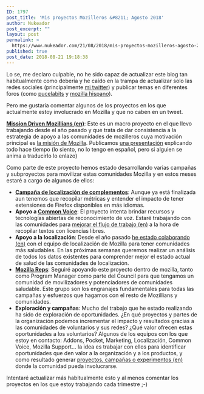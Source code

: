 ```yaml
---
ID: 1797
post_title: 'Mis proyectos Mozilleros &#8211; Agosto 2018'
author: Nukeador
post_excerpt: ""
layout: post
permalink: >
  https://www.nukeador.com/21/08/2018/mis-proyectos-mozilleros-agosto-2018/
published: true
post_date: 2018-08-21 19:18:38
---
```

<!-- wp:paragraph -->
<p>Lo se, me declaro culpable, no he sido capaz de actualizar este blog tan habitualmente como debería y he caído en la trampa de actualizar solo las redes sociales (principalmente <a href="https://twitter.com/nukeador" data-external="true">mi twitter</a>) y publicar temas en diferentes foros (como <a href="https://pucelabits.org/u/nukeador/activity/topics" data-external="true">pucelabits</a> y <a href="https://foro.mozilla-hispano.org/u/nukeador/activity/topics" data-external="true">mozilla hispano</a>).</p>
<!-- /wp:paragraph -->

<!-- wp:paragraph -->
<p>Pero me gustaría comentar algunos de los proyectos en los que actualmente estoy involucrado en Mozilla y que no caben en un tweet.</p>
<!-- /wp:paragraph -->

<!-- wp:more -->
<!--more-->
<!-- /wp:more -->

<!-- wp:paragraph -->
<p><a href="https://wiki.mozilla.org/Innovation/Projects/Mission-Driven_Mozillians_Strategy" data-external="true"><strong>Mission Driven Mozillians (en)</strong></a>: Este es un macro proyecto en el que llevo trabajando desde el año pasado y que trata de dar consistencia a la estrategia de apoyo a las comunidades de mozilleros cuya motivación principal es <a href="https://www.mozilla.org/es-ES/about/manifesto/" data-external="true">la misión de Mozilla</a>. Publicamos <a href="https://discourse.mozilla.org/t/a-quick-video-intro-to-mission-driven-mozillians/25912" data-external="true">una presentación</a> explicando todo hace tiempo (lo siento, no lo tengo en español, pero si alguien se anima a traducirlo lo enlazo)<br/></p>
<!-- /wp:paragraph -->

<!-- wp:paragraph -->
<p>Como parte de este proyecto hemos estado desarrollando varias campañas y subproyectos para movilizar estas comunidades Mozilla y en estos meses estaré a cargo de algunos de ellos:</p>
<!-- /wp:paragraph -->

<!-- wp:list -->
<ul><li><a href="https://foro.mozilla-hispano.org/t/campana-de-localizacion-de-complementos-unete/24000/" data-external="true"><strong>Campaña de localización de complementos</strong></a>: Aunque ya está finalizada aun tenemos que recopilar métricas y entender el impacto de tener extensiones de Firefox disponibles en más idiomas.<br/></li><li><strong>Apoyo a <a href="https://voice.mozilla.org/" data-external="true">Common Voice</a></strong>: El proyecto intenta brindar recursos y tecnologías abiertas de reconocimiento de voz. Estaré trabajando con las comunidades para <a href="https://discourse.mozilla.org/t/we-want-your-feedback-improving-the-sentence-collection/30358/29" data-external="true">mejorar el flujo de trabajo (en)</a> a la hora de recopilar textos con licencias libres.</li><li><strong>Apoyo a la localización</strong>: Desde el año pasado <a href="https://discourse.mozilla.org/t/localization-leadership-shared-agreements-pilot-in-march/26640/" data-external="true">he estado colaborando (en)</a> con el equipo de localización de Mozilla para tener comunidades más saludables. En las próximas semanas queremos realizar un análisis de todos los datos existentes para comprender mejor el estado actual de salud de las comunidades de localización.</li><li><a href="http://reps.mozilla.org/" data-external="true"><strong>Mozilla Reps</strong></a>: Seguiré apoyando este proyecto dentro de mozilla, tanto como Program Manager como parte del Council para que tengamos un comunidad de movilizadores y potenciadores de comunidades saludable. Este grupo son los engranajes fundamentales para todas las campañas y esfuerzos que hagamos con el resto de Mozillians y comunidades.</li><li><strong>Exploración y campañas</strong>: Mucho del trabajo que he estado realizando ha sido de exploración de oportunidades. ¿En qué proyectos y partes de la organización podemos incrementar el impacto y resultados gracias a las comunidades de voluntarios y sus redes? ¿Qué valor ofrecen estas oportunidades a los voluntarios? Algunos de los equipos con los que estoy en contacto: Addons, Pocket, Marketing, Localización, Common Voice, Mozilla Support... la idea es trabajar con ellos para identificar oportunidades que den valor a la organización y a los productos, y como resultado generar <a href="https://discourse.mozilla.org/tags/mission-mozillians-campaigns" data-external="true">proyectos, campañas o experimentos (en)</a> donde la comunidad pueda involucrarse.</li></ul>
<!-- /wp:list -->

<!-- wp:paragraph -->
<p>Intentaré actualizar más habitualmente esto y al menos comentar los proyectos en los que estoy trabajando cada trimestre ;-)</p>
<!-- /wp:paragraph -->